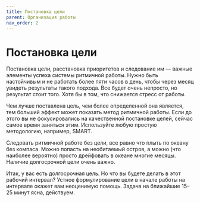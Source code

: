 ```yaml
---
title: Постановка цели
parent: Организация работы
nav_order: 2
---
```


# Постановка цели

Постановка цели, расстановка приоритетов и следование им — важные
элементы успеха системы ритмичной работы. Нужно быть настойчивым и не
работать более пяти часов в день, чтобы через месяц увидеть результаты
такого подхода. Все будет очень непросто, но результат стоит
того. Хотя бы в том, что снижается стресс от работы.

Чем лучше поставлена цель, чем более определенной она является, тем
больший эффект может показать метод ритмичной работы. Если до этого вы
не фокусировались на качественной постановке целей, сейчас самое время
заняться этим. Используйте любую простую методологию, например, SMART.

Следовать ритмичной работе без цели, все равно что плыть по океану без
компаса. Можно попасть на необитаемый остров, а можно (что наиболее
вероятно) просто дрейфовать в океане многие месяцы. Наличие
долгосрочной цели очень важно.

Итак, у вас есть долгосрочная цель. Но что вы будете делать в этот
рабочий интервал? Устное формулирование цели в начале работы на
интервале окажет вам неоценимую помощь. Задача на ближайшие 15–25
минут ясна, действуем.
